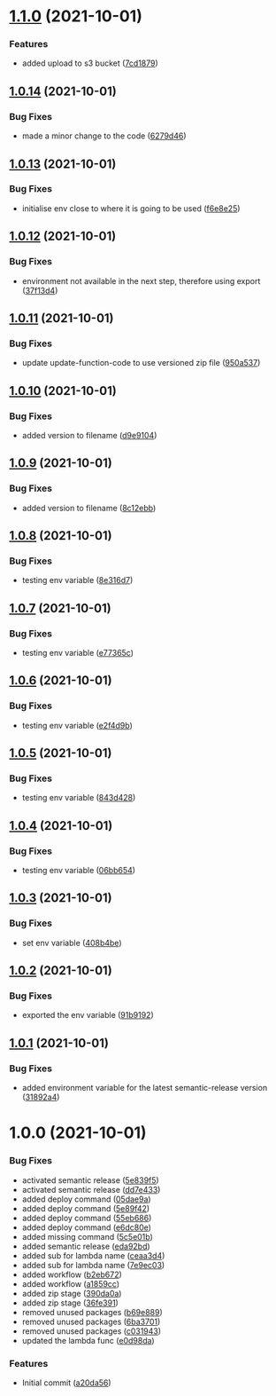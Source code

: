 # [1.1.0](https://github.com/mackah666/deploy-demo-lambda/compare/v1.0.14...v1.1.0) (2021-10-01)


### Features

* added upload to s3 bucket ([7cd1879](https://github.com/mackah666/deploy-demo-lambda/commit/7cd1879bb55397aa335c523e228165a5baaa9c1a))

## [1.0.14](https://github.com/mackah666/deploy-demo-lambda/compare/v1.0.13...v1.0.14) (2021-10-01)


### Bug Fixes

* made a minor change to the code ([6279d46](https://github.com/mackah666/deploy-demo-lambda/commit/6279d464c090fc5acf4e5e99ed990edffa89e743))

## [1.0.13](https://github.com/mackah666/deploy-demo-lambda/compare/v1.0.12...v1.0.13) (2021-10-01)


### Bug Fixes

* initialise env close to where it is going to be used ([f6e8e25](https://github.com/mackah666/deploy-demo-lambda/commit/f6e8e252ef5c7f747fda88d399dc12a08eb77f65))

## [1.0.12](https://github.com/mackah666/deploy-demo-lambda/compare/v1.0.11...v1.0.12) (2021-10-01)


### Bug Fixes

* environment not available in the next step, therefore using export ([37f13d4](https://github.com/mackah666/deploy-demo-lambda/commit/37f13d4dbcce6dfbaf56532139c26edf65722468))

## [1.0.11](https://github.com/mackah666/deploy-demo-lambda/compare/v1.0.10...v1.0.11) (2021-10-01)


### Bug Fixes

* update update-function-code to use versioned zip file ([950a537](https://github.com/mackah666/deploy-demo-lambda/commit/950a537a056f57d8c76529195abc8d75de193567))

## [1.0.10](https://github.com/mackah666/deploy-demo-lambda/compare/v1.0.9...v1.0.10) (2021-10-01)


### Bug Fixes

* added version to filename ([d9e9104](https://github.com/mackah666/deploy-demo-lambda/commit/d9e91043db12e66f4757f33581987693288be0f8))

## [1.0.9](https://github.com/mackah666/deploy-demo-lambda/compare/v1.0.8...v1.0.9) (2021-10-01)


### Bug Fixes

* added version to filename ([8c12ebb](https://github.com/mackah666/deploy-demo-lambda/commit/8c12ebbb4067fe5862df93caa8dea753d00a647d))

## [1.0.8](https://github.com/mackah666/deploy-demo-lambda/compare/v1.0.7...v1.0.8) (2021-10-01)


### Bug Fixes

* testing env variable ([8e316d7](https://github.com/mackah666/deploy-demo-lambda/commit/8e316d79e560553ea5177de47d1d4864d3ca7b3c))

## [1.0.7](https://github.com/mackah666/deploy-demo-lambda/compare/v1.0.6...v1.0.7) (2021-10-01)


### Bug Fixes

* testing env variable ([e77365c](https://github.com/mackah666/deploy-demo-lambda/commit/e77365c409197ca3585d6522be98d40e5335eb4e))

## [1.0.6](https://github.com/mackah666/deploy-demo-lambda/compare/v1.0.5...v1.0.6) (2021-10-01)


### Bug Fixes

* testing env variable ([e2f4d9b](https://github.com/mackah666/deploy-demo-lambda/commit/e2f4d9b6167aa80dc736f87dc17766de741243df))

## [1.0.5](https://github.com/mackah666/deploy-demo-lambda/compare/v1.0.4...v1.0.5) (2021-10-01)


### Bug Fixes

* testing env variable ([843d428](https://github.com/mackah666/deploy-demo-lambda/commit/843d4288eded34dd4089b27f6ffc644a52ee079a))

## [1.0.4](https://github.com/mackah666/deploy-demo-lambda/compare/v1.0.3...v1.0.4) (2021-10-01)


### Bug Fixes

* testing env variable ([06bb654](https://github.com/mackah666/deploy-demo-lambda/commit/06bb654eeaed3871d5262247ceaef2308d773704))

## [1.0.3](https://github.com/mackah666/deploy-demo-lambda/compare/v1.0.2...v1.0.3) (2021-10-01)


### Bug Fixes

* set env variable ([408b4be](https://github.com/mackah666/deploy-demo-lambda/commit/408b4be175e2489ac298a64543e86f4e2d88eab1))

## [1.0.2](https://github.com/mackah666/deploy-demo-lambda/compare/v1.0.1...v1.0.2) (2021-10-01)


### Bug Fixes

* exported the env variable ([91b9192](https://github.com/mackah666/deploy-demo-lambda/commit/91b91925f0c7d23d0b691a1b0f0b67d3f1bbb0eb))

## [1.0.1](https://github.com/mackah666/deploy-demo-lambda/compare/v1.0.0...v1.0.1) (2021-10-01)


### Bug Fixes

* added environment variable for the latest semantic-release version ([31892a4](https://github.com/mackah666/deploy-demo-lambda/commit/31892a4f9e0aa85298e83760b9f95e4bf92f91dc))

# 1.0.0 (2021-10-01)


### Bug Fixes

* activated  semantic release ([5e839f5](https://github.com/mackah666/deploy-demo-lambda/commit/5e839f585ab714d2076a2a0353f58804e4bd0015))
* activated  semantic release ([dd7e433](https://github.com/mackah666/deploy-demo-lambda/commit/dd7e433fb94eb44a1b4ea7339a1d11a3fed0ac66))
* added deploy command ([05dae9a](https://github.com/mackah666/deploy-demo-lambda/commit/05dae9ae4943737f319e20bec159ba0b3892c288))
* added deploy command ([5e89f42](https://github.com/mackah666/deploy-demo-lambda/commit/5e89f425202902d7dd02c5ed4a00f29e52ef98f9))
* added deploy command ([55eb686](https://github.com/mackah666/deploy-demo-lambda/commit/55eb686a829f40779b49246ab861c4d6dbd4426a))
* added deploy command ([e6dc80e](https://github.com/mackah666/deploy-demo-lambda/commit/e6dc80e09e1d52a11d15f52a98d4ffbf93f0a8cf))
* added missing command ([5c5e01b](https://github.com/mackah666/deploy-demo-lambda/commit/5c5e01b4e41b4006dbfcd4f3c8f6f8ac6dea5c39))
* added semantic release ([eda92bd](https://github.com/mackah666/deploy-demo-lambda/commit/eda92bd06b0d65456d222d325f97dadb88530e4b))
* added sub for lambda name ([ceaa3d4](https://github.com/mackah666/deploy-demo-lambda/commit/ceaa3d455e5a4abcd1e31007bc15eb931ef296b9))
* added sub for lambda name ([7e9ec03](https://github.com/mackah666/deploy-demo-lambda/commit/7e9ec036819fc0b9aa0c45d75c1739eb6e086b85))
* added workflow ([b2eb672](https://github.com/mackah666/deploy-demo-lambda/commit/b2eb672099f99cbda487fdc6d34b82904aae476c))
* added workflow ([a1859cc](https://github.com/mackah666/deploy-demo-lambda/commit/a1859cc75d770a283e08225d614e6c1e28f573ed))
* added zip stage ([390da0a](https://github.com/mackah666/deploy-demo-lambda/commit/390da0a7194e242d70551fa3e0c17198007e4257))
* added zip stage ([36fe391](https://github.com/mackah666/deploy-demo-lambda/commit/36fe3917c2fef91f8322e1ecc0dc4f92542e46f0))
* removed unused packages ([b69e889](https://github.com/mackah666/deploy-demo-lambda/commit/b69e88903ef9363bbfe23c99d1da8129d62c7eae))
* removed unused packages ([6ba3701](https://github.com/mackah666/deploy-demo-lambda/commit/6ba37010b8175a6f88ef98738a87f71105a81172))
* removed unused packages ([c031943](https://github.com/mackah666/deploy-demo-lambda/commit/c031943c9d45a708f4098a04c01e67c48808be61))
* updated the lambda func ([e0d98da](https://github.com/mackah666/deploy-demo-lambda/commit/e0d98da31dd9a637e43d8c793aae22f1f357c656))


### Features

* Initial commit ([a20da56](https://github.com/mackah666/deploy-demo-lambda/commit/a20da56d70ef9e337f890f55470293851d09b3c6))
